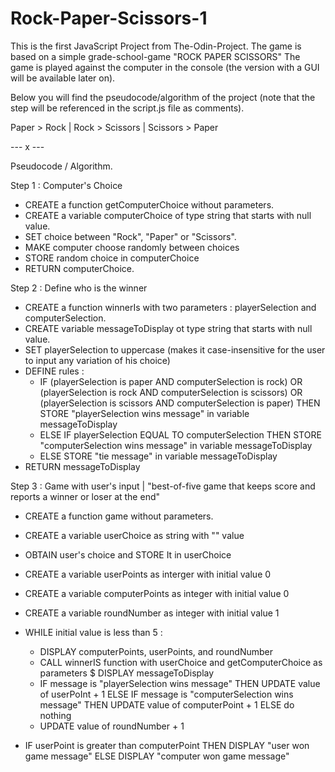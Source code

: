 # Rock-Paper-Scissors-1
This is the first JavaScript Project from The-Odin-Project.
The game is based on a simple grade-school-game "ROCK PAPER SCISSORS" 
The game is played against the computer in the console (the version with a GUI will be available later on).

Below you will find the pseudocode/algorithm of the project (note that the step will be referenced in the script.js file as comments). 

Paper > Rock | Rock > Scissors | Scissors > Paper

--- x --- 

Pseudocode / Algorithm. 

Step 1 : Computer's Choice 

- CREATE a function getComputerChoice without parameters. 
- CREATE a variable computerChoice of type string that starts with null value. 
- SET choice between "Rock", "Paper" or "Scissors". 
- MAKE computer choose randomly between choices 
- STORE random choice in computerChoice
- RETURN computerChoice. 

Step 2 : Define who is the winner 

- CREATE a function winnerIs with two parameters : playerSelection and computerSelection. 
- CREATE variable messageToDisplay ot type string that starts with null value. 
- SET playerSelection to uppercase (makes it case-insensitive for the user to input any variation of his choice)
- DEFINE rules : 
    * IF (playerSelection is paper AND computerSelection is rock) OR (playerSelection is rock AND computerSelection is scissors) OR (playerSelection is scissors AND computerSelection is paper)
    THEN STORE "playerSelection wins message" in variable messageToDisplay
    * ELSE IF playerSelection EQUAL TO computerSelection
    THEN STORE "computerSelection wins message" in variable messageToDisplay
    * ELSE STORE "tie message" in variable messageToDisplay
- RETURN messageToDisplay

Step 3 : Game with user's input | "best-of-five game that keeps score and reports a winner or loser at the end"

- CREATE a function game without parameters. 
- CREATE a variable userChoice as string with "" value
- OBTAIN user's choice and STORE It in userChoice
- CREATE a variable userPoints as interger with initial value 0 
- CREATE a variable computerPoints as integer with initial value 0 
- CREATE a variable roundNumber as integer with initial value 1 
- WHILE initial value is less than 5 : 
    * DISPLAY computerPoints, userPoints, and roundNumber
    * CALL winnerIS function with userChoice and getComputerChoice as parameters 
        $ DISPLAY messageToDisplay
    * IF message is "playerSelection wins message" 
    THEN UPDATE value of userPoInt + 1 
    ELSE IF message is "computerSelection wins message" 
    THEN UPDATE value of computerPoint + 1
    ELSE do nothing
    * UPDATE value of roundNumber + 1 

- IF userPoint is greater than computerPoint 
THEN DISPLAY "user won game message"
ELSE DISPLAY "computer won game message"

